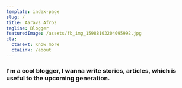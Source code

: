 ```yaml
---
template: index-page
slug: /
title: Aaravs Afroz
tagline: Blogger
featuredImage: /assets/fb_img_15988103204095992.jpg
cta:
  ctaText: Know more
  ctaLink: /about
---
```

### I'm a cool blogger, I wanna write stories, articles, which is useful to the upcoming generation.